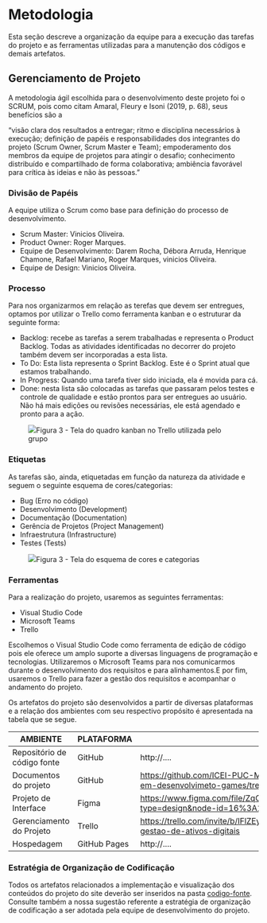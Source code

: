 
# Metodologia

Esta seção descreve a organização da equipe para a execução das tarefas do projeto e as ferramentas utilizadas para a manutenção dos códigos e demais artefatos.


## Gerenciamento de Projeto
A metodologia ágil escolhida para o desenvolvimento deste projeto foi o SCRUM, pois como citam Amaral, Fleury e Isoni (2019, p. 68), seus benefícios são a

“visão clara dos resultados a entregar; ritmo e disciplina necessários à execução; definição de papéis e responsabilidades dos integrantes do projeto (Scrum Owner, Scrum Master e Team); empoderamento dos membros da equipe de projetos para atingir o desafio; conhecimento distribuído e compartilhado de forma colaborativa; ambiência favorável para crítica às ideias e não às pessoas.”

### Divisão de Papéis

A equipe utiliza o Scrum como base para definição do processo de desenvolvimento.

- Scrum Master: Vinicios Oliveira.
- Product Owner: Roger Marques.
- Equipe de Desenvolvimento: Darem Rocha, Débora Arruda, Henrique Chamone, Rafael Mariano, Roger Marques, vinicios Oliveira.
- Equipe de Design: Vinicios Oliveira.

### Processo

Para nos organizarmos em relação as terefas que devem ser entregues, optamos por utilizar o Trello como ferramenta kanban e o estruturar da seguinte forma:

- Backlog: recebe as tarefas a serem trabalhadas e representa o Product Backlog. Todas as atividades identificadas no decorrer do projeto também devem ser incorporadas a esta lista. 
- To Do: Esta lista representa o Sprint Backlog. Este é o Sprint atual que estamos trabalhando. 
- In Progress: Quando uma tarefa tiver sido iniciada, ela é movida para cá. 
- Done: nesta lista são colocadas as tarefas que passaram pelos testes e controle de qualidade e estão prontos para ser entregues ao usuário. Não há mais edições ou revisões necessárias, ele está agendado e pronto para a ação.

<figure> 
  <img src="https://i.ibb.co/h7SyWL6/Captura-de-tela-de-2024-04-04-22-10-51.png"
    <figcaption>Figura 3 - Tela do quadro kanban no Trello utilizada pelo grupo</figcaption>
</figure> 

### Etiquetas
<p>As tarefas são, ainda, etiquetadas em função da natureza da atividade e seguem o seguinte esquema de cores/categorias:</p>

<ul>
  <li>Bug (Erro no código)</li>
  <li>Desenvolvimento (Development)</li>
  <li>Documentação (Documentation)</li>
  <li>Gerência de Projetos (Project Management)</li>
  <li>Infraestrutura (Infrastructure)</li>
  <li>Testes (Tests)</li>
</ul>

<figure> 
  <img src="https://user-images.githubusercontent.com/100447878/164068979-9eed46e1-9b44-461e-ab88-c2388e6767a1.png"
    <figcaption>Figura 3 - Tela do esquema de cores e categorias</figcaption>
</figure> 
  
### Ferramentas

Para a realização do projeto, usaremos as seguintes ferramentas:

<ul>
  <li>Visual Studio Code</li>
  <li>Microsoft Teams</li>
  <li>Trello</li>
</ul>

Escolhemos o Visual Studio Code como ferramenta de edição de código pois ele oferece um amplo suporte a diversas linguagens de programação e tecnologias. Utilizaremos o Microsoft Teams para nos comunicarmos durante o desenvolvimento dos requisitos e para alinhamentos.E por fim, usaremos o Trello para fazer a gestão dos requisitos e acompanhar o andamento do projeto.

Os artefatos do projeto são desenvolvidos a partir de diversas plataformas e a relação dos ambientes com seu respectivo propósito é apresentada na tabela que se segue.

| AMBIENTE                            | PLATAFORMA                         | LINK DE ACESSO                         |
|-------------------------------------|------------------------------------|----------------------------------------|
| Repositório de código fonte         | GitHub                             | http://....                            |
| Documentos do projeto               | GitHub                             | https://github.com/ICEI-PUC-Minas-PMV-ADS/pmv-ads-2024-1-e1-proj-web-t14-gestao-em-desenvolvimeto-games/tree/main                           |
| Projeto de Interface                | Figma                              | https://www.figma.com/file/ZqCWB0BLC50qDfUxm4xQ1u/Patch--Gestor-de-Projetos?type=design&node-id=16%3A17&mode=design&t=N76KRc1t1ABXLWIb-1                           |
| Gerenciamento do Projeto            | Trello                   | https://trello.com/invite/b/IFlZEypU/ATTI23fa4aff05cca79df5d33ca4d507c2b80D1209D2/patch-gestao-de-ativos-digitais                            |
| Hospedagem                          | GitHub Pages                       | http://....                            |


### Estratégia de Organização de Codificação 

Todos os artefatos relacionados a implementação e visualização dos conteúdos do projeto do site deverão ser inseridos na pasta [codigo-fonte](http://https://github.com/ICEI-PUC-Minas-PMV-ADS/WebApplicationProject-Template-v2/tree/main/codigo-fonte). Consulte também a nossa sugestão referente a estratégia de organização de codificação a ser adotada pela equipe de desenvolvimento do projeto.

